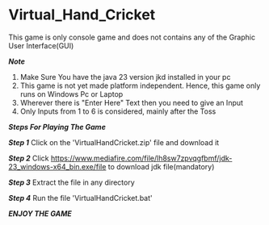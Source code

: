 # Virtual_Hand_Cricket
This game is only console game and does not contains any of the Graphic User Interface(GUI)

***Note***
1. Make Sure You have the java 23 version jkd installed in your pc
1. This game is not yet made platform independent. Hence, this game only runs on Windows Pc or Laptop
2. Wherever there is "Enter Here" Text then you need to give an Input
3. Only Inputs from 1 to 6 is considered, mainly after the Toss

***Steps For Playing The Game***

***Step 1*** 
Click on the 'VirtualHandCricket.zip' file and download it

***Step 2***
Click https://www.mediafire.com/file/lh8sw7zpvqgfbmf/jdk-23_windows-x64_bin.exe/file to download jdk file(mandatory)

***Step 3***
Extract the file in any directory

***Step 4***
Run the file 'VirtualHandCricket.bat'

***ENJOY THE GAME***
